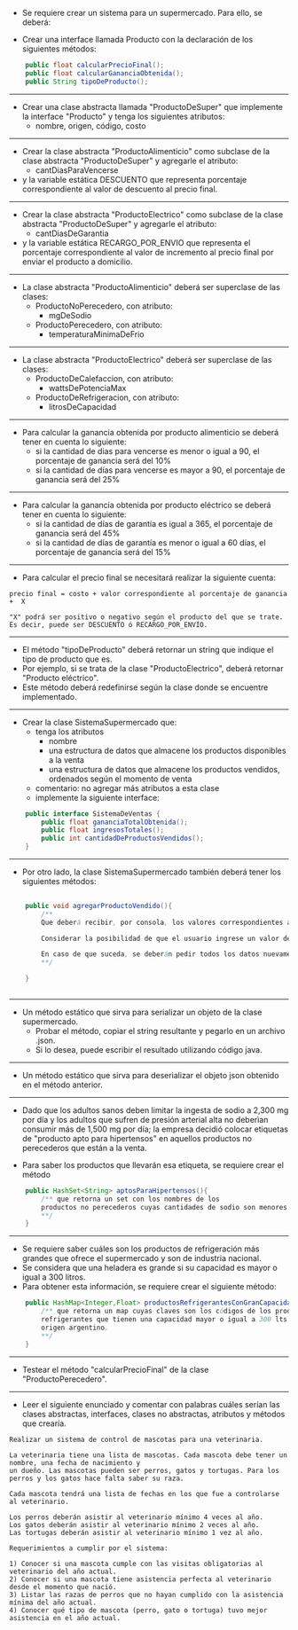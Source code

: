 
- Se requiere crear un sistema para un supermercado. Para ello, se deberá:

- Crear una interface llamada Producto con la declaración
de los siguientes métodos:

``` java
	public float calcularPrecioFinal();
	public float calcularGananciaObtenida();
	public String tipoDeProducto();
```
----
- Crear una clase abstracta llamada "ProductoDeSuper" que implemente
la interface "Producto" y tenga los siguientes atributos: 
	- nombre, origen, código, costo
----
- Crear la clase abstracta "ProductoAlimenticio" como subclase de 
la clase abstracta "ProductoDeSuper" y agregarle el atributo:
	- cantDiasParaVencerse
- y la variable estática DESCUENTO que representa porcentaje correspondiente al valor de descuento al precio final. 
----
- Crear la clase abstracta "ProductoElectrico" como subclase de 
la clase abstracta "ProductoDeSuper" y agregarle el atributo:
	- cantDiasDeGarantia
- y la variable estática RECARGO_POR_ENVIO que representa el porcentaje correspondiente al valor de incremento al precio final por enviar el producto a domicilio. 
----
- La clase abstracta "ProductoAlimenticio" deberá ser superclase de
las clases:
	- ProductoNoPerecedero, con atributo:
		- mgDeSodio
	- ProductoPerecedero, con atributo:
		- temperaturaMinimaDeFrio
----
- La clase abstracta "ProductoElectrico" deberá ser superclase de
las clases:
	- ProductoDeCalefaccion, con atributo:
		- wattsDePotenciaMax
	- ProductoDeRefrigeracion, con atributo:
		- litrosDeCapacidad
----
- Para calcular la ganancia obtenida por producto alimenticio se deberá tener en cuenta lo siguiente:
	- si la cantidad de dias para vencerse es menor o igual a 90,
	  el porcentaje de ganancia será del 10%
	- si la cantidad de días para vencerse es mayor a 90, el porcentaje
	  de ganancia será del 25%
----
- Para calcular la ganancia obtenida por producto eléctrico se deberá tener
en cuenta lo siguiente:
	- si la cantidad de días de garantía es igual a 365, el porcentaje
	de ganancia será del 45%
	- si la cantidad de días de garantía es menor o igual a 60 días,
	el porcentaje de ganancia será del 15%
	
----
- Para calcular el precio final se necesitará realizar la siguiente cuenta:
```
precio final = costo + valor correspondiente al porcentaje de ganancia +  X

"X" podrá ser positivo o negativo según el producto del que se trate. Es decir, puede ser DESCUENTO ó RECARGO_POR_ENVÍO.
```
----
- El método "tipoDeProducto" deberá retornar un string que indique el tipo
de producto que es. 
- Por ejemplo, si se trata de la clase "ProductoElectrico",
deberá retornar "Producto eléctrico".
- Este método deberá redefinirse según la clase donde se encuentre
implementado.
----
- Crear la clase SistemaSupermercado que:
	- tenga los atributos 
		- nombre
		- una estructura de datos que almacene los productos disponibles 
		a la venta 
		- una estructura de datos que almacene los productos vendidos, ordenados según el momento de venta
	- comentario: no agregar más atributos a esta clase
	- implemente la siguiente interface:

```java
	public interface SistemaDeVentas {
		public float gananciaTotalObtenida();
		public float ingresosTotales();
		public int cantidadDeProductosVendidos();
	}
```
----
- Por otro lado, la clase SistemaSupermercado también deberá tener los
siguientes métodos:
```java
			
	public void agregarProductoVendido(){
		/** 
		Que deberá recibir, por consola, los valores correspondientes a los atributos del producto vendido para luego crear la instancia del mismo. 

		Considerar la posibilidad de que el usuario ingrese un valor de un tipo no esperado y tratar esta situación con InputMismatchException.

		En caso de que suceda, se deberán pedir todos los datos nuevamente. 
		**/

	}
			
```
----
- Un método estático que sirva para serializar un objeto de la clase supermercado. 
	- Probar el método, copiar el string resultante y pegarlo en un archivo .json. 
	- Si lo desea, puede escribir el resultado utilizando código java.
----
- Un método estático que sirva para deserializar el objeto json obtenido en el método anterior.
----
- Dado que los adultos sanos deben limitar la ingesta de sodio a 2,300 mg por día y los adultos que sufren de presión arterial alta no deberìan consumir más de    1,500 mg por día; la empresa decidió colocar etiquetas de "producto apto para hipertensos" en aquellos productos no perecederos que están a la venta. 

- Para saber los productos que llevarán esa etiqueta, se requiere crear el método
```java
	public HashSet<String> aptosParaHipertensos(){
		/** que retorna un set con los nombres de los 
		productos no perecederos cuyas cantidades de sodio son menores o iguales a 1,500 mg.
		**/ 
	}
```
----
- Se requiere saber cuáles son los productos de refrigeración más grandes que ofrece el supermercado y son de industria nacional. 
- Se considera que una heladera es grande si su capacidad es mayor o igual a 300 litros.
- Para obtener esta información, se requiere crear el siguiente método:
```java
	public HashMap<Integer,Float> productosRefrigerantesConGranCapacidad(){
		/** que retorna un map cuyas claves son los códigos de los productos
		refrigerantes que tienen una capacidad mayor o igual a 300 lts y son de 
		origen argentino.
		**/
	}
```

----
- Testear el método "calcularPrecioFinal" de la clase "ProductoPerecedero".
----

- Leer el siguiente enunciado y comentar con palabras cuáles serían
las clases abstractas, interfaces, clases no abstractas, atributos y métodos
que crearía.

```
Realizar un sistema de control de mascotas para una veterinaria. 

La veterinaria tiene una lista de mascotas. Cada mascota debe tener un nombre, una fecha de nacimiento y
un dueño. Las mascotas pueden ser perros, gatos y tortugas. Para los perros y los gatos hace falta saber su raza.

Cada mascota tendrá una lista de fechas en los que fue a controlarse al veterinario.

Los perros deberán asistir al veterinario mínimo 4 veces al año.
Los gatos deberán asistir al veterinario mínimo 2 veces al año.
Las tortugas deberán asistir al veterinario mínimo 1 vez al año.

Requerimientos a cumplir por el sistema:

1) Conocer si una mascota cumple con las visitas obligatorias al veterinario del año actual.
2) Conocer si una mascota tiene asistencia perfecta al veterinario desde el momento que nació.
3) Listar las razas de perros que no hayan cumplido con la asistencia mínima del año actual.
4) Conocer qué tipo de mascota (perro, gato o tortuga) tuvo mejor asistencia en el año actual.
```
